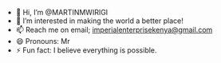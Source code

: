 - 👋 Hi, I’m @MARTINMWIRIGI
- 👀 I’m interested in making the world a better place!
- 📫 Reach me on email; imperialenterprisekenya@gmail.com
- 😄 Pronouns: Mr
- ⚡ Fun fact: I believe everything is possible.

<!---
MARTINMWIRIGI/MARTINMWIRIGI is a ✨ special ✨ repository because its `README.md` (this file) appears on your GitHub profile.
You can click the Preview link to take a look at your changes.
--->
